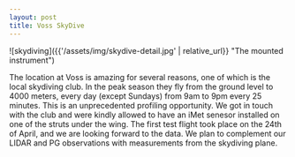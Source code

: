 ```yaml
---
layout: post
title: Voss SkyDive
---
```


<!-- ![skydiving]({{'/assets/img/skydive-plane.jpg' | relative_url}} "The skydiving plane") -->
![skydiving]({{'/assets/img/skydive-detail.jpg' | relative_url}} "The mounted instrument")

The location at Voss is amazing for several reasons, one of which is the local skydiving club. In the peak season they fly from the ground level to 4000 meters, every day (except Sundays) from 9am to 9pm every 25 minutes. This is an unprecedented profiling opportunity. We got in touch with the club and were kindly allowed to have an iMet senesor installed on one of the struts under the wing. The first test flight took place on the 24th of April, and we are looking forward to the data. We plan to complement our LIDAR and PG observations with measurements from the skydiving plane.



